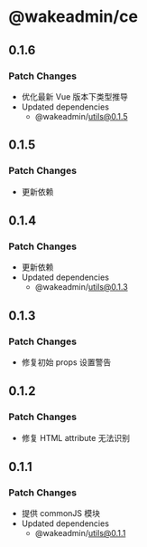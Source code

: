 # @wakeadmin/ce

## 0.1.6

### Patch Changes

- 优化最新 Vue 版本下类型推导
- Updated dependencies
  - @wakeadmin/utils@0.1.5

## 0.1.5

### Patch Changes

- 更新依赖

## 0.1.4

### Patch Changes

- 更新依赖
- Updated dependencies
  - @wakeadmin/utils@0.1.3

## 0.1.3

### Patch Changes

- 修复初始 props 设置警告

## 0.1.2

### Patch Changes

- 修复 HTML attribute 无法识别

## 0.1.1

### Patch Changes

- 提供 commonJS 模块
- Updated dependencies
  - @wakeadmin/utils@0.1.1
